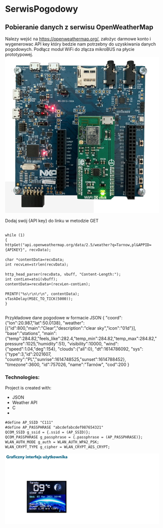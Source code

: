 # SerwisPogodowy
## Pobieranie danych z serwisu OpenWeatherMap
   Nalezy wejść na https://openweathermap.org/, założyc darmowe konto i wygenerowac API key który bedzie nam potrzebny do uzyskiwania danych pogodowych.
   Podłącz moduł WiFi do złącza mikroBUS na płycie prototypowej. 
   ![Algorithm schema](./images/SerwisPogodowySS1.png)
   
   Dodaj swój {API key} do linku w metodzie GET
   ```

while (1)
{
   httpGet("api.openweathermap.org/data/2.5/weather?q=Tarnow,pl&APPID={APIKEY}", recvData);
   
   char *contentData=recvData;
   int recvLen=strlen(recvData);
   
   http_head_parser(recvData, vbuff, "Content-Length:");
   int contLen=atoi(vbuff);
   contentData=recvData+(recvLen-contLen);
   
   PRINTF("%s\r\n\r\n", contentData);
   vTaskDelay(MSEC_TO_TICK(5000));
}

   
   ```
   Przykładowe dane pogodowe w formacie JSON
{
"coord":{"lon":20.987,"lat":50.0138},
"weather":[{"id":800,"main":"Clear","description":"clear sky","icon":"01d"}],
"base":"stations",
"main":{"temp":284.82,"feels_like":282.4,"temp_min":284.82,"temp_max":284.82,"pressure":1025,"humidity":51},
"visibility":10000,
"wind":{"speed":1.04,"deg":154},
"clouds":{"all":0},
"dt":1614786092,
"sys":{"type":3,"id":2021607, "country":"PL","sunrise":1614748525,"sunset":1614788452},
"timezone":3600,
"id":757026,
"name":"Tarnów",
"cod":200
}
### Technologies:
Project is created with:
* JSON
* Weather API
* C
* 


```
#define AP_SSID "C111"
#define AP_PASSPHRASE "abcdefabcdef987654321"
QCOM_SSID g_ssid = {.ssid = (AP_SSID)};
QCOM_PASSPHRASE g_passphrase = {.passphrase = (AP_PASSPHRASE)};
WLAN_AUTH_MODE g_auth = WLAN_AUTH_WPA2_PSK;
WLAN_CRYPT_TYPE g_cipher = WLAN_CRYPT_AES_CRYPT;
```
![xd](./images/guiserwispogodowy.png)
